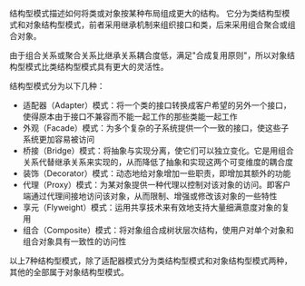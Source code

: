 结构型模式描述如何将类或对象按某种布局组成更大的结构。
它分为类结构型模式和对象结构型模式，前者采用继承机制来组织接口和类，后来采用组合聚合或组合对象。

由于组合关系或聚合关系比继承关系耦合度低，满足"合成复用原则"，所以对象结构型模式比类结构型模式具有更大的灵活性。

结构型模式分为以下几种：
- 适配器（Adapter）模式：将一个类的接口转换成客户希望的另外一个接口，使得原本由于接口不兼容而不能一起工作的那些类能一起工作
- 外观（Facade）模式：为多个复杂的子系统提供一个一致的接口，使这些子系统更加容易被访问
- 桥接（Bridge）模式：将抽象与实现分离，使它们可以独立变化。它是用组合关系代替继承关系来实现的，从而降低了抽象和实现这两个可变维度的耦合度
- 装饰（Decorator）模式：动态地给对象增加一些职责，即增加其额外的功能
- 代理（Proxy）模式：为某对象提供一种代理以控制对该对象的访问。即客户端通过代理间接地访问该对象，从而限制、增强或修改该对象的一些特性
- 享元（Flyweight）模式：运用共享技术来有效地支持大量细满意度对象的复用
- 组合（Composite）模式：将对象组合成树状层次结构，使用户对单个对象和组合对象具有一致性的访问性

以上7种结构型模式，除了适配器模式分为类结构型模式和对象结构型模式两种，其他的全部属于对象结构型模式。